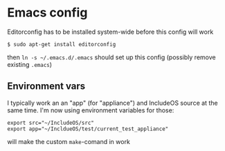 # Emacs config

Editorconfig has to be installed system-wide before this config will work

`$ sudo apt-get install editorconfig`

then `ln -s ~/.emacs.d/.emacs` should set up this config (possibly remove existing `.emacs`)

## Environment vars
I typically work an an "app" (for "appliance") and IncludeOS source at the same time. I'm now using environment variables for those:

```
export src="~/IncludeOS/src"
export app="~/IncldueOS/test/current_test_appliance"
```
will make the custom `make`-comand in work 
